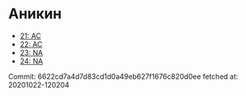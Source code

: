 # Аникин
- [21: AC](21.md)
- [22: AC](22.md)
- [23: NA](23.md)
- [24: NA](24.md)

Commit: 6622cd7a4d7d83cd1d0a49eb627f1676c820d0ee
 fetched at: 20201022-120204
